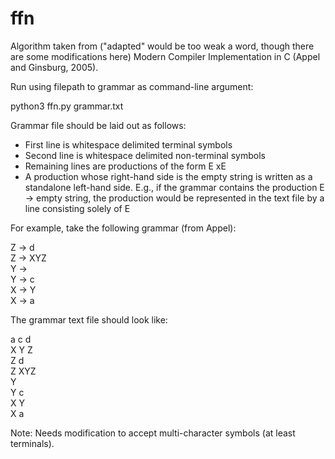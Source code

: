 # ffn

Algorithm taken from ("adapted" would be too weak a word, though there are
some modifications here) Modern Compiler Implementation in C (Appel and
Ginsburg, 2005).

Run using filepath to grammar as command-line argument:

python3 ffn.py grammar.txt

Grammar file should be laid out as follows:

- First line is whitespace delimited terminal symbols
- Second line is whitespace delimited non-terminal symbols
- Remaining lines are productions of the form E xE
- A production whose right-hand side is the empty string is written
  as a standalone left-hand side. E.g., if the grammar contains the
  production E -> empty string, the production would be represented
  in the text file by a line consisting solely of E

For example, take the following grammar (from Appel):

Z -> d <br>
Z -> XYZ <br>
Y -> <br>
Y -> c <br>
X -> Y <br>
X -> a <br>

The grammar text file should look like:

a c d <br>
X Y Z <br>
Z d <br>
Z XYZ <br>
Y <br>
Y c <br>
X Y <br>
X a <br>

Note: Needs modification to accept multi-character symbols (at least terminals).


